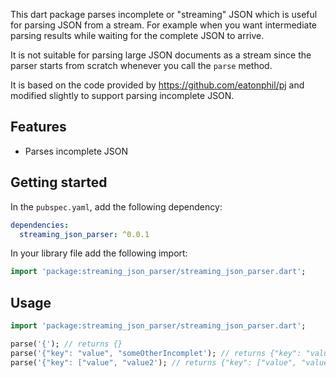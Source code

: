 <!--
This README describes the package. If you publish this package to pub.dev,
this README's contents appear on the landing page for your package.

For information about how to write a good package README, see the guide for
[writing package pages](https://dart.dev/tools/pub/writing-package-pages).

For general information about developing packages, see the Dart guide for
[creating packages](https://dart.dev/guides/libraries/create-packages)
and the Flutter guide for
[developing packages and plugins](https://flutter.dev/to/develop-packages).
-->

This dart package parses incomplete or "streaming" JSON which is useful for parsing JSON from a
stream. For example when you want intermediate parsing results while waiting for the complete JSON
to
arrive.

It is not suitable for parsing large JSON documents as a stream since the parser starts
from scratch whenever you call the `parse` method. 

It is based on the code provided by https://github.com/eatonphil/pj and modified slightly to support
parsing incomplete JSON.

## Features

- Parses incomplete JSON

## Getting started

In the `pubspec.yaml`, add the following dependency:

```yaml
dependencies:
  streaming_json_parser: ^0.0.1
```

In your library file add the following import:

```dart
import 'package:streaming_json_parser/streaming_json_parser.dart';
```


## Usage

```dart
import 'package:streaming_json_parser/streaming_json_parser.dart';

parse('{'); // returns {}
parse('{"key": "value", "someOtherIncomplet'); // returns {"key": "value"}
parse('{"key": ["value", "value2'); // returns {"key": ["value", "value2"]}
```
